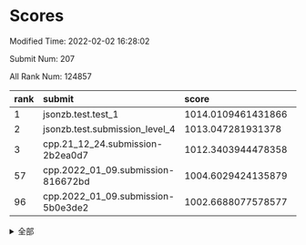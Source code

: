 # Scores

Modified Time: 2022-02-02 16:28:02

Submit Num: 207

All Rank Num: 124857

| rank |               submit               |       score        |       sigma        | pk_num |
| :--- | :--------------------------------- | :----------------- | :----------------- | :----- |
| 1    | jsonzb.test.test_1                 | 1014.0109461431866 | 0.8609829223240495 | 2416   |
| 2    | jsonzb.test.submission_level_4     | 1013.047281931378  | 0.8215456410496492 | 2410   |
| 3    | cpp.21_12_24.submission-2b2ea0d7   | 1012.3403944478358 | 0.7842224314293484 | 2418   |
| 57   | cpp.2022_01_09.submission-816672bd | 1004.6029424135879 | 0.722800092051131  | 2418   |
| 96   | cpp.2022_01_09.submission-5b0e3de2 | 1002.6688077578577 | 0.7179743961035353 | 2413   |


<details>
<summary>全部</summary>

| rank |                 submit                 |       score        |       sigma        | pk_num |
| :--- | :------------------------------------- | :----------------- | :----------------- | :----- |
| 1    | jsonzb.test.test_1                     | 1014.0109461431866 | 0.8609829223240495 | 2416   |
| 2    | jsonzb.test.submission_level_4         | 1013.047281931378  | 0.8215456410496492 | 2410   |
| 3    | cpp.21_12_24.submission-2b2ea0d7       | 1012.3403944478358 | 0.7842224314293484 | 2418   |
| 4    | gobigger.level_3.submission_level_3_27 | 1011.8213591958336 | 0.7663359869197767 | 2417   |
| 5    | gobigger.level_3.submission_level_3_16 | 1011.3741309885057 | 0.7554971673160483 | 2415   |
| 6    | gobigger.level_3.submission_level_3_32 | 1010.8728640057524 | 0.7663817700586104 | 2412   |
| 7    | gobigger.level_3.submission_level_3_22 | 1010.8504797610364 | 0.7585531899076099 | 2409   |
| 8    | gobigger.level_3.submission_level_3_40 | 1010.745669170903  | 0.7588322445474227 | 2413   |
| 9    | gobigger.level_3.submission_level_3_5  | 1010.7165386601147 | 0.7847466194321704 | 2407   |
| 10   | gobigger.level_3.submission_level_3_8  | 1010.5626080650363 | 0.7668217982337076 | 2416   |
| 11   | gobigger.level_3.submission_level_3_31 | 1010.5273504157105 | 0.764202529299622  | 2414   |
| 12   | gobigger.level_3.submission_level_3_29 | 1010.5176551466351 | 0.7711799882377058 | 2419   |
| 13   | gobigger.level_3.submission_level_3_23 | 1010.494058353603  | 0.7655317242241297 | 2415   |
| 14   | gobigger.level_3.submission_level_3_0  | 1010.452891466851  | 0.7450475370498926 | 2413   |
| 15   | gobigger.level_3.submission_level_3_2  | 1010.4446124105738 | 0.7752910829840203 | 2408   |
| 16   | gobigger.level_3.submission_level_3_30 | 1010.332389934829  | 0.7542014847554549 | 2413   |
| 17   | gobigger.level_3.submission_level_3_24 | 1010.3230054324108 | 0.7774002937813242 | 2420   |
| 18   | gobigger.level_3.submission_level_3_44 | 1010.3075679461504 | 0.751044629989093  | 2412   |
| 19   | gobigger.level_3.submission_level_3_33 | 1010.2373319992606 | 0.748487955123417  | 2416   |
| 20   | gobigger.level_3.submission_level_3_37 | 1010.2017199075061 | 0.7606941667367075 | 2413   |
| 21   | gobigger.level_3.submission_level_3_11 | 1010.1983908063195 | 0.7418145735782109 | 2418   |
| 22   | gobigger.level_3.submission_level_3_26 | 1010.1981667709601 | 0.7538376513277337 | 2409   |
| 23   | gobigger.level_3.submission_level_3_49 | 1010.1178766305678 | 0.7744671266487562 | 2412   |
| 24   | gobigger.level_3.submission_level_3_35 | 1010.0731320733759 | 0.7566693384619898 | 2418   |
| 25   | gobigger.level_3.submission_level_3_7  | 1010.0581745337206 | 0.7549612999193377 | 2413   |
| 26   | gobigger.level_3.submission_level_3_39 | 1010.0580836527713 | 0.7427100697143387 | 2412   |
| 27   | gobigger.level_3.submission_level_3_17 | 1010.0243842232373 | 0.7397825425151259 | 2415   |
| 28   | gobigger.level_3.submission_level_3_34 | 1009.9793672597226 | 0.7893452621005859 | 2412   |
| 29   | gobigger.level_3.submission_level_3_19 | 1009.9612247687813 | 0.7393789441810064 | 2410   |
| 30   | gobigger.level_3.submission_level_3_1  | 1009.8944275023897 | 0.7470816370767137 | 2414   |
| 31   | gobigger.level_3.submission_level_3_20 | 1009.8337775594845 | 0.7427390013607734 | 2413   |
| 32   | gobigger.level_3.submission_level_3_28 | 1009.756595660692  | 0.7622417318008887 | 2413   |
| 33   | gobigger.level_3.submission_level_3_15 | 1009.7315606803253 | 0.757310701009511  | 2410   |
| 34   | gobigger.level_3.submission_level_3_36 | 1009.7064825326545 | 0.739350511438631  | 2407   |
| 35   | gobigger.level_3.submission_level_3_3  | 1009.6959536858435 | 0.7379204710321416 | 2412   |
| 36   | gobigger.level_3.submission_level_3_10 | 1009.6550457877196 | 0.7527450403837463 | 2420   |
| 37   | gobigger.level_3.submission_level_3_25 | 1009.6523507093435 | 0.7664810673500555 | 2415   |
| 38   | gobigger.level_3.submission_level_3_41 | 1009.620611810846  | 0.7769026819356798 | 2413   |
| 39   | gobigger.level_3.submission_level_3_46 | 1009.5620029727505 | 0.7616952136111135 | 2418   |
| 40   | gobigger.level_3.submission_level_3_9  | 1009.5260226776182 | 0.7624805929613209 | 2415   |
| 41   | gobigger.level_3.submission_level_3_47 | 1009.5049006948688 | 0.739524261256404  | 2413   |
| 42   | gobigger.level_3.submission_level_3_38 | 1009.3539069505214 | 0.746737194333321  | 2413   |
| 43   | gobigger.level_3.submission_level_3_13 | 1009.3312657584335 | 0.7346813551026936 | 2411   |
| 44   | gobigger.level_3.submission_level_3_14 | 1009.2949377170754 | 0.7402198702017655 | 2416   |
| 45   | gobigger.level_3.submission_level_3_43 | 1009.2557870008181 | 0.7791713598734207 | 2419   |
| 46   | gobigger.level_3.submission_level_3_42 | 1009.2551543214324 | 0.7518048448146304 | 2412   |
| 47   | gobigger.level_3.submission_level_3_18 | 1009.2197314686442 | 0.7501121664920474 | 2416   |
| 48   | gobigger.level_3.submission_level_3_45 | 1009.147257496513  | 0.7608664604978732 | 2417   |
| 49   | gobigger.level_3.submission_level_3_48 | 1008.9611935135907 | 0.7362396309156242 | 2417   |
| 50   | gobigger.level_3.submission_level_3_6  | 1008.8887777489418 | 0.7527124216119155 | 2415   |
| 51   | gobigger.level_3.submission_level_3_4  | 1008.805753571082  | 0.7403586566847641 | 2410   |
| 52   | gobigger.level_3.submission_level_3_21 | 1008.7370564212312 | 0.7336396834491347 | 2414   |
| 53   | gobigger.level_3.submission_level_3_12 | 1008.5132889190538 | 0.7406890064715208 | 2405   |
| 54   | gobigger.level_1.submission_level_1_36 | 1005.4781822511462 | 0.7151462342686841 | 2412   |
| 55   | gobigger.level_1.submission_level_1_10 | 1004.8964742599285 | 0.7303036117985792 | 2406   |
| 56   | gobigger.level_1.submission_level_1_27 | 1004.7305168167841 | 0.7220422406150756 | 2414   |
| 57   | cpp.2022_01_09.submission-816672bd     | 1004.6029424135879 | 0.722800092051131  | 2418   |
| 58   | gobigger.level_1.submission_level_1_23 | 1004.394000562409  | 0.7186329021248901 | 2411   |
| 59   | gobigger.level_1.submission_level_1_25 | 1004.3760552848635 | 0.7269753613040307 | 2411   |
| 60   | gobigger.level_1.submission_level_1_44 | 1004.3509589254667 | 0.7181621880102315 | 2412   |
| 61   | gobigger.level_1.submission_level_1_38 | 1004.2713629404801 | 0.7116432363544324 | 2408   |
| 62   | gobigger.level_1.submission_level_1_49 | 1004.238681462788  | 0.7228616814233858 | 2411   |
| 63   | gobigger.level_1.submission_level_1_46 | 1004.1099337813238 | 0.7308465558060417 | 2412   |
| 64   | gobigger.level_1.submission_level_1_19 | 1004.0641328802946 | 0.7319114168416284 | 2413   |
| 65   | gobigger.level_1.submission_level_1_16 | 1004.0523275997019 | 0.7156055947566002 | 2411   |
| 66   | gobigger.level_1.submission_level_1_20 | 1004.0317326224751 | 0.7198889227698806 | 2416   |
| 67   | gobigger.level_1.submission_level_1_41 | 1004.0158559842937 | 0.7198490614441942 | 2410   |
| 68   | gobigger.level_1.submission_level_1_40 | 1003.9768996644549 | 0.7254183622815359 | 2413   |
| 69   | gobigger.level_1.submission_level_1_31 | 1003.9085549266247 | 0.7159138022457668 | 2413   |
| 70   | gobigger.level_1.submission_level_1_13 | 1003.888254310815  | 0.7451329638536891 | 2409   |
| 71   | gobigger.level_1.submission_level_1_26 | 1003.8420503080766 | 0.7271002645989681 | 2411   |
| 72   | gobigger.level_1.submission_level_1_21 | 1003.8379212921163 | 0.7200972692599102 | 2410   |
| 73   | gobigger.level_1.submission_level_1_12 | 1003.8111643921262 | 0.7214179961340901 | 2411   |
| 74   | gobigger.level_1.submission_level_1_0  | 1003.7689429905537 | 0.7160097531525657 | 2414   |
| 75   | gobigger.level_1.submission_level_1_28 | 1003.7434053422185 | 0.7168009596225235 | 2407   |
| 76   | gobigger.level_1.submission_level_1_43 | 1003.5658384639917 | 0.7217557584775669 | 2410   |
| 77   | gobigger.level_1.submission_level_1_42 | 1003.4515571371206 | 0.7105881809849022 | 2414   |
| 78   | gobigger.level_1.submission_level_1_5  | 1003.4398558761178 | 0.7127467166647707 | 2414   |
| 79   | gobigger.level_1.submission_level_1_30 | 1003.4229605227395 | 0.7109184386951327 | 2409   |
| 80   | gobigger.level_1.submission_level_1_22 | 1003.421771255791  | 0.7289695053330411 | 2413   |
| 81   | gobigger.level_1.submission_level_1_14 | 1003.3445204793514 | 0.7204538564406536 | 2413   |
| 82   | gobigger.level_1.submission_level_1_34 | 1003.3258946863313 | 0.7183940818382577 | 2408   |
| 83   | gobigger.level_1.submission_level_1_18 | 1003.3185511309352 | 0.7158228599251144 | 2418   |
| 84   | gobigger.level_1.submission_level_1_24 | 1003.2836406990314 | 0.7060025996124475 | 2414   |
| 85   | gobigger.level_1.submission_level_1_32 | 1003.2639947225521 | 0.7240204581866576 | 2413   |
| 86   | gobigger.level_1.submission_level_1_48 | 1003.2323760935525 | 0.7237430916235956 | 2412   |
| 87   | gobigger.level_1.submission_level_1_39 | 1003.2055472176162 | 0.7260699755802366 | 2411   |
| 88   | gobigger.level_1.submission_level_1_4  | 1003.0483888163919 | 0.7359553602332967 | 2409   |
| 89   | gobigger.level_1.submission_level_1_9  | 1003.0455363751421 | 0.7169536293266684 | 2414   |
| 90   | gobigger.level_1.submission_level_1_29 | 1003.0447980640403 | 0.7181054825164834 | 2412   |
| 91   | gobigger.level_1.submission_level_1_15 | 1003.0432470194065 | 0.7199709988127765 | 2414   |
| 92   | gobigger.level_1.submission_level_1_45 | 1002.8018321914283 | 0.71067412006804   | 2412   |
| 93   | gobigger.level_1.submission_level_1_3  | 1002.7498145977481 | 0.7182223811556049 | 2414   |
| 94   | gobigger.level_1.submission_level_1_1  | 1002.7148191083309 | 0.7131918410316188 | 2415   |
| 95   | gobigger.level_1.submission_level_1_37 | 1002.6742175899323 | 0.7196608831739895 | 2416   |
| 96   | cpp.2022_01_09.submission-5b0e3de2     | 1002.6688077578577 | 0.7179743961035353 | 2413   |
| 97   | gobigger.level_1.submission_level_1_47 | 1002.4712585632963 | 0.7180884597152148 | 2414   |
| 98   | gobigger.level_1.submission_level_1_7  | 1002.4709054562846 | 0.71348878839967   | 2414   |
| 99   | gobigger.level_1.submission_level_1_2  | 1002.364975332007  | 0.7142975764138553 | 2413   |
| 100  | gobigger.level_1.submission_level_1_6  | 1002.2961698422635 | 0.719859863510784  | 2415   |
| 101  | gobigger.level_1.submission_level_1_8  | 1002.2957426651542 | 0.7145674071200331 | 2413   |
| 102  | gobigger.level_1.submission_level_1_11 | 1002.0533776516487 | 0.7059302660177655 | 2414   |
| 103  | gobigger.level_1.submission_level_1_17 | 1002.0172146898052 | 0.7028634646421358 | 2412   |
| 104  | gobigger.level_1.submission_level_1_33 | 1001.8333399899952 | 0.7214790919003143 | 2414   |
| 105  | gobigger.level_1.submission_level_1_35 | 1001.645559459593  | 0.7123004830247376 | 2414   |
| 106  | gobigger.random.submission_random_22   | 997.4483280156364  | 0.7082511120594194 | 2413   |
| 107  | gobigger.random.submission_random_32   | 997.410145987177   | 0.7060942680231903 | 2411   |
| 108  | gobigger.random.submission_random_9    | 996.999619596813   | 0.6999873300033999 | 2410   |
| 109  | gobigger.random.submission_random_12   | 996.9385445153822  | 0.7106344289635282 | 2413   |
| 110  | gobigger.random.submission_random_24   | 996.7941518451483  | 0.7014800358656356 | 2407   |
| 111  | gobigger.random.submission_random_46   | 996.76925303364    | 0.712911885048716  | 2418   |
| 112  | gobigger.random.submission_random_31   | 996.7288712591917  | 0.7273546303949576 | 2416   |
| 113  | gobigger.random.submission_random_44   | 996.6444313951525  | 0.7165530030006992 | 2408   |
| 114  | gobigger.random.submission_random_1    | 996.4344822582044  | 0.7016298544946074 | 2413   |
| 115  | gobigger.random.submission_random_48   | 996.4056500409806  | 0.7065548575580266 | 2409   |
| 116  | gobigger.random.submission_random_23   | 996.3930921339634  | 0.7162256746832439 | 2414   |
| 117  | gobigger.random.submission_random_8    | 996.3440680191906  | 0.7106777450807553 | 2409   |
| 118  | gobigger.random.submission_random_36   | 996.230287321908   | 0.7135421771495017 | 2409   |
| 119  | gobigger.random.submission_random_4    | 996.2247307928704  | 0.7261304728648925 | 2410   |
| 120  | gobigger.random.submission_random_28   | 996.1772861128833  | 0.7158983071605419 | 2414   |
| 121  | gobigger.random.submission_random_45   | 996.1179293879414  | 0.7104554770786713 | 2411   |
| 122  | gobigger.random.submission_random_5    | 996.078045276516   | 0.7094034164486052 | 2416   |
| 123  | gobigger.random.submission_random_34   | 996.0595294708406  | 0.7192361970297683 | 2412   |
| 124  | gobigger.random.submission_random_27   | 996.022085692151   | 0.7068545642025634 | 2414   |
| 125  | gobigger.random.submission_random_40   | 995.9105433610191  | 0.7041871674123599 | 2421   |
| 126  | gobigger.random.submission_random_6    | 995.8963799102393  | 0.7223697244474147 | 2413   |
| 127  | gobigger.random.submission_random_15   | 995.8901215360502  | 0.7149028609157461 | 2412   |
| 128  | gobigger.random.submission_random_29   | 995.8586528735361  | 0.7211242438946995 | 2413   |
| 129  | gobigger.random.submission_random_2    | 995.8389903014638  | 0.7201418086591795 | 2413   |
| 130  | gobigger.random.submission_random_49   | 995.8299621917181  | 0.7009727776733333 | 2411   |
| 131  | gobigger.random.submission_random_21   | 995.8071656015911  | 0.7252393880588147 | 2414   |
| 132  | gobigger.random.submission_random_39   | 995.806195567064   | 0.7026315775335382 | 2411   |
| 133  | gobigger.random.submission_random_19   | 995.7932409670076  | 0.713185112932769  | 2411   |
| 134  | gobigger.random.submission_random_30   | 995.7595892149451  | 0.7191613132151607 | 2418   |
| 135  | gobigger.random.submission_random_11   | 995.7254071880764  | 0.7023587935434586 | 2414   |
| 136  | gobigger.random.submission_random_47   | 995.640472506544   | 0.7084264857317337 | 2415   |
| 137  | gobigger.random.submission_random_26   | 995.6011236316173  | 0.7116387393620968 | 2408   |
| 138  | gobigger.random.submission_random_16   | 995.5949584731843  | 0.7273200756611673 | 2420   |
| 139  | gobigger.random.submission_random_25   | 995.5314538959474  | 0.7109464573561789 | 2410   |
| 140  | gobigger.random.submission_random_42   | 995.4965200210069  | 0.7287725403755206 | 2415   |
| 141  | gobigger.random.submission_random_18   | 995.3198829153231  | 0.7140059257859144 | 2406   |
| 142  | gobigger.random.submission_random_17   | 995.204736832123   | 0.7175961619313733 | 2410   |
| 143  | gobigger.random.submission_random_10   | 995.1633318558545  | 0.7087976187888382 | 2408   |
| 144  | gobigger.random.submission_random_13   | 995.1158326286002  | 0.7090995738795995 | 2420   |
| 145  | gobigger.random.submission_random_3    | 995.113137131613   | 0.7203312049739501 | 2413   |
| 146  | gobigger.random.submission_random_41   | 995.1094847363348  | 0.7102439621775322 | 2411   |
| 147  | gobigger.random.submission_random_37   | 995.0371451467721  | 0.7099515977970869 | 2418   |
| 148  | gobigger.random.submission_random_33   | 994.9533819877857  | 0.7144478535554832 | 2413   |
| 149  | gobigger.random.submission_random_35   | 994.8890863547919  | 0.7124700046385253 | 2410   |
| 150  | gobigger.random.submission_random_20   | 994.7998486286303  | 0.7300704434795472 | 2415   |
| 151  | gobigger.random.submission_random_38   | 994.5964820265032  | 0.7170722724546232 | 2417   |
| 152  | gobigger.random.submission_random_43   | 994.5800922067656  | 0.7103878262936595 | 2408   |
| 153  | gobigger.random.submission_random_7    | 994.5093752817946  | 0.7180477775178203 | 2410   |
| 154  | gobigger.random.submission_random_14   | 994.384846302261   | 0.7100109322680663 | 2413   |
| 155  | gobigger.random.submission_random_0    | 994.1814251873666  | 0.716045787778879  | 2413   |
| 156  | gobigger.level_2.submission_level_2_34 | 993.8069447126778  | 0.7301726625241481 | 2413   |
| 157  | gobigger.level_2.submission_level_2_6  | 993.5212056437637  | 0.7255350183611146 | 2413   |
| 158  | gobigger.level_2.submission_level_2_36 | 993.4425869721503  | 0.7311496465041925 | 2413   |
| 159  | gobigger.level_2.submission_level_2_40 | 993.4395240440712  | 0.7175346020092335 | 2410   |
| 160  | gobigger.level_2.submission_level_2_41 | 993.3121471656524  | 0.7257069072244468 | 2413   |
| 161  | gobigger.level_2.submission_level_2_20 | 993.2047152458991  | 0.7411484703834936 | 2412   |
| 162  | gobigger.level_2.submission_level_2_24 | 993.0165279399985  | 0.7248055561937417 | 2411   |
| 163  | gobigger.level_2.submission_level_2_23 | 992.7740903160884  | 0.7343948914773383 | 2411   |
| 164  | gobigger.level_2.submission_level_2_27 | 992.7051617660844  | 0.748409698201298  | 2414   |
| 165  | gobigger.level_2.submission_level_2_0  | 992.6674070566271  | 0.756314117091094  | 2416   |
| 166  | gobigger.level_2.submission_level_2_1  | 992.6404891063427  | 0.7299598472250308 | 2412   |
| 167  | gobigger.level_2.submission_level_2_21 | 992.634962088337   | 0.7329979526662674 | 2414   |
| 168  | gobigger.level_2.submission_level_2_2  | 992.6329273072002  | 0.7384933113402781 | 2412   |
| 169  | gobigger.level_2.submission_level_2_48 | 992.5856553889403  | 0.7301015168884585 | 2411   |
| 170  | gobigger.level_2.submission_level_2_10 | 992.5750157514582  | 0.7518719007977329 | 2412   |
| 171  | gobigger.level_2.submission_level_2_11 | 992.4745741497583  | 0.7450407482243873 | 2412   |
| 172  | gobigger.level_2.submission_level_2_16 | 992.4638491807129  | 0.7341112334263596 | 2413   |
| 173  | gobigger.level_2.submission_level_2_7  | 992.430980001643   | 0.7524196015125433 | 2415   |
| 174  | gobigger.level_2.submission_level_2_30 | 992.3548740754571  | 0.7405080327896106 | 2411   |
| 175  | gobigger.level_2.submission_level_2_31 | 992.3071793250056  | 0.726924104561217  | 2415   |
| 176  | gobigger.level_2.submission_level_2_14 | 992.1887021390097  | 0.7328731012077603 | 2409   |
| 177  | gobigger.level_2.submission_level_2_13 | 992.18592300221    | 0.769879703633291  | 2417   |
| 178  | gobigger.level_2.submission_level_2_38 | 992.1226383545392  | 0.7488460443065048 | 2412   |
| 179  | gobigger.level_2.submission_level_2_29 | 992.0950199167089  | 0.7705076795048558 | 2411   |
| 180  | gobigger.level_2.submission_level_2_39 | 992.0298323507584  | 0.7264661029610048 | 2409   |
| 181  | gobigger.level_2.submission_level_2_12 | 991.980759725271   | 0.7467353826836759 | 2411   |
| 182  | gobigger.level_2.submission_level_2_5  | 991.932075034111   | 0.7445224005641787 | 2414   |
| 183  | gobigger.level_2.submission_level_2_8  | 991.9077602171457  | 0.7530143006873562 | 2411   |
| 184  | gobigger.level_2.submission_level_2_17 | 991.8890177520409  | 0.7236446952761508 | 2412   |
| 185  | gobigger.level_2.submission_level_2_19 | 991.8723415065134  | 0.7399459050008242 | 2411   |
| 186  | gobigger.level_2.submission_level_2_46 | 991.8483233951414  | 0.736822824344996  | 2413   |
| 187  | gobigger.level_2.submission_level_2_28 | 991.8480204232179  | 0.745139414930593  | 2414   |
| 188  | gobigger.level_2.submission_level_2_35 | 991.825290483654   | 0.7416066787975746 | 2412   |
| 189  | gobigger.level_2.submission_level_2_43 | 991.7852430382209  | 0.7604704557773811 | 2414   |
| 190  | gobigger.level_2.submission_level_2_3  | 991.74327977299    | 0.7455726257479038 | 2414   |
| 191  | gobigger.level_2.submission_level_2_22 | 991.6403928672889  | 0.7489666433501775 | 2412   |
| 192  | gobigger.level_2.submission_level_2_49 | 991.6283281236302  | 0.7585061031209318 | 2409   |
| 193  | gobigger.level_2.submission_level_2_4  | 991.6183942428572  | 0.7625145274163709 | 2415   |
| 194  | gobigger.level_2.submission_level_2_15 | 991.5643583768847  | 0.7431357885678662 | 2414   |
| 195  | gobigger.level_2.submission_level_2_26 | 991.3819744584011  | 0.7515935093439695 | 2412   |
| 196  | gobigger.level_2.submission_level_2_37 | 991.3522895308598  | 0.7519832467705635 | 2411   |
| 197  | gobigger.level_2.submission_level_2_45 | 991.0683596188879  | 0.7517825040828015 | 2413   |
| 198  | gobigger.level_2.submission_level_2_42 | 991.0165994013677  | 0.7299380392754398 | 2413   |
| 199  | gobigger.level_2.submission_level_2_32 | 990.9631907268348  | 0.7509123481300818 | 2409   |
| 200  | gobigger.level_2.submission_level_2_33 | 990.9216538551831  | 0.746019942242527  | 2409   |
| 201  | gobigger.level_2.submission_level_2_25 | 990.7664914289271  | 0.7565947701915445 | 2415   |
| 202  | gobigger.level_2.submission_level_2_9  | 990.6450586358885  | 0.757079059479851  | 2408   |
| 203  | gobigger.level_2.submission_level_2_44 | 990.6336531055498  | 0.7636009663544385 | 2409   |
| 204  | gobigger.level_2.submission_level_2_47 | 990.1826972122401  | 0.7709719361523342 | 2415   |
| 205  | gobigger.level_2.submission_level_2_18 | 989.8196159756637  | 0.7626127921888106 | 2409   |
| 206  | gobigger.none.submission_none_0        | 976.7402073616587  | 1.4316875315529571 | 2410   |
| 207  | gobigger.none.submission_none_1        | 976.5467011155667  | 1.3441319890069676 | 2413   |

</details>